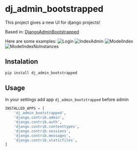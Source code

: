 # dj_admin_bootstrapped

This project gives a new UI for django projects!

Based in:
[DjangoAdminBootstrapped](https://github.com/django-admin-bootstrapped/django-admin-bootstrapped)

Here are some examples:
![Login](https://cdn.rawgit.com/carlosmart626/dj_admin_bootstrapped/master/media/dj_admin_bootstrapped-1.png)
![IndexAdmin](https://cdn.rawgit.com/carlosmart626/dj_admin_bootstrapped/master/media/dj_admin_bootstrapped-2.png)
![ModelIndex](https://cdn.rawgit.com/carlosmart626/dj_admin_bootstrapped/master/media/dj_admin_bootstrapped-3.png)
![ModelIndexNoInstances](https://cdn.rawgit.com/carlosmart626/dj_admin_bootstrapped/master/media/dj_admin_bootstrapped-4.png)

## Instalation
```bash
pip install dj_admin_bootstrapped
```

## Usage
In your settings add app `dj_admin_bootstrapped` before admin
```python
INSTALLED_APPS = [
    'dj_admin_bootstrapped',
    'django.contrib.admin',
    'django.contrib.auth',
    'django.contrib.contenttypes',
    'django.contrib.sessions',
    'django.contrib.messages',
    'django.contrib.staticfiles',
]
```